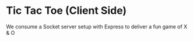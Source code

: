 # Tic Tac Toe (Client Side)
We consume a Socket server setup with Express to deliver a fun game of X & O 